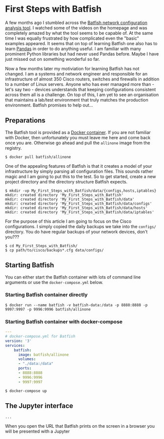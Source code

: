 # First Steps with Batfish

A few months ago I stumbled across the [Batfish network configuration analysis tool](https://www.batfish.org/). 
I watched some of the videos on the homepage and was completely amazed by what the tool seems to be capable  of. At the 
same time I was equally frustrated by how complicated even the "basic" examples appeared. It seems that on top of 
learning Batfish one also has to learn [Pandas](https://pandas.pydata.org/) in order to do anything useful. 
I am familiar with many prominent Python libraries but had never used Pandas before. Maybe I have just missed out
on something wonderful so far.

Now a few months later my motiviation for learning Batfish has not changed. I am a systems and network engineer and 
responsible for an infrastructure of almost 350 Cisco routers, switches and firewalls in addition to a number of Linux 
servers. Anyone who has ever managed more than - let's say two - devices understands that keeping configurations 
consistent across them all is a challenge. On top of this, I am yet to see an organisation that maintains a lab/test 
environment that truly matches the production environment. Batfish promises to help out...

## Preparations

The Batfish tool is provided as a [Docker container](https://hub.docker.com/r/batfish/allinone). If you are not
familiar with Docker, then unfortunately you must leave me here and come back once you are. Otherwise go ahead 
and pull the `allinone` image from the registry.

```console
$ docker pull batfish/allinone
```

One of the appealing features of Batfish is that it creates a model of your infrastructure by simply parsing all
configuration files. This sounds rather magic and I am going to put this to the test. So to get started, create a new
project directory and the directory structure Batfish expects.

```console
$ mkdir -vp My_First_Steps_with_Batfish/data/{configs,hosts,iptables}
mkdir: created directory 'My_First_Steps_with_Batfish'
mkdir: created directory 'My_First_Steps_with_Batfish/data'
mkdir: created directory 'My_First_Steps_with_Batfish/data/configs'
mkdir: created directory 'My_First_Steps_with_Batfish/data/hosts'
mkdir: created directory 'My_First_Steps_with_Batfish/data/iptables'
```

For the purpose of this article I am going to focus on the Cisco configurations. I simply copied the daily backups
we take into the `configs/` directory. You do have regular backups of your network devices, don't you???

```console
$ cd My_First_Steps_with_Batfish/
$ cp path/to/cisco/backups*.cfg data/configs/
```

## Starting Batfish

You can either start the Batfish container with lots of command line arguments or use the `docker-compose.yml` below.

### Starting Batfish container directly

```console
$ docker run --name batfish -v batfish-data:/data -p 8888:8888 -p 9997:9997 -p 9996:9996 batfish/allinone
```

### Starting Batfish container with docker-compose

```yaml
---
# docker-compose.yml for Batfish
version: '3'
services:
    batfish:
      image: batfish/allinone
      volumes:
      - "./data:/data"
      ports:
      - 8888:8888
      - 9996:9996
      - 9997:9997
```

```console
$ docker-compose up
```

## The Jupyter interface

```
...

```

When you open the URL that Batfish prints on the screen in a browser you will be presented with a Jupyter
